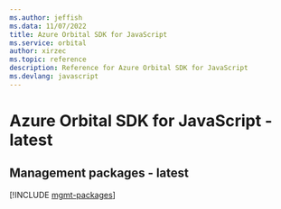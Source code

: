 ```yaml
---
ms.author: jeffish
ms.data: 11/07/2022
title: Azure Orbital SDK for JavaScript
ms.service: orbital
author: xirzec
ms.topic: reference
description: Reference for Azure Orbital SDK for JavaScript
ms.devlang: javascript
---
```

# Azure Orbital SDK for JavaScript - latest

## Management packages - latest
[!INCLUDE [mgmt-packages](orbital-mgmt-index.md)]